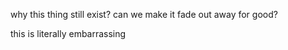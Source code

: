 why this thing still exist? 
can we make it fade out away for good? 


this is literally embarrassing
